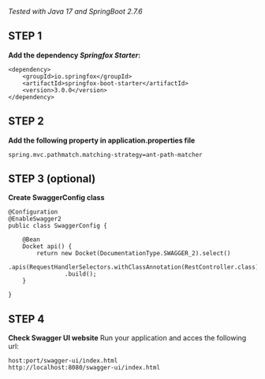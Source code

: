 *Tested with Java 17 and SpringBoot 2.7.6*

## STEP 1
**Add the dependency _Springfox Starter_:** </br>
```
<dependency>
    <groupId>io.springfox</groupId>
    <artifactId>springfox-boot-starter</artifactId>
    <version>3.0.0</version>
</dependency>
```

## STEP 2
**Add the following property in application.properties file**
```
spring.mvc.pathmatch.matching-strategy=ant-path-matcher
```

## STEP 3 (optional)
**Create SwaggerConfig class**
```
@Configuration
@EnableSwagger2
public class SwaggerConfig {

    @Bean
    Docket api() {
        return new Docket(DocumentationType.SWAGGER_2).select()
                .apis(RequestHandlerSelectors.withClassAnnotation(RestController.class)).paths(PathSelectors.any())
                .build();
    }

}
```

## STEP 4
**Check Swagger UI website**
Run your application and acces the following url:
```
host:port/swagger-ui/index.html
http://localhost:8080/swagger-ui/index.html
```